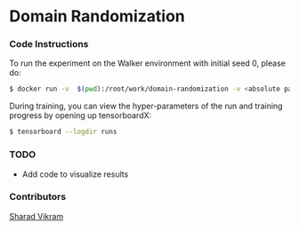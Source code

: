 # Domain Randomization

### Code Instructions

To run the experiment on the Walker environment with initial seed 0, please do:

```bash
$ docker run -v  $(pwd):/root/work/domain-randomization -v <absolute path to .mujoco folder>:/root/.mujoco -it sharadmv/domain-randomization:pytorch mpirun -np 30 pipenv run python scripts/ppo_pytorch.py --env_dist_stdev 1.0 --seed 0
```

During training, you can view the hyper-parameters of the run and training progress by opening up tensorboardX:

```bash
$ tensorboard --logdir runs
```

### TODO

- Add code to visualize results

### Contributors

[Sharad Vikram](https://github.com/sharadmv)
